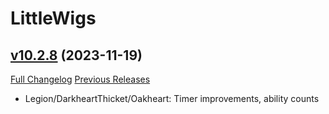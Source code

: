 # LittleWigs

## [v10.2.8](https://github.com/BigWigsMods/LittleWigs/tree/v10.2.8) (2023-11-19)
[Full Changelog](https://github.com/BigWigsMods/LittleWigs/compare/v10.2.7...v10.2.8) [Previous Releases](https://github.com/BigWigsMods/LittleWigs/releases)

- Legion/DarkheartThicket/Oakheart: Timer improvements, ability counts  
